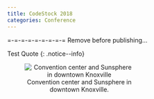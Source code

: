```yaml
---
title: CodeStock 2018
categories: Conference
---
```


=-=-=-=-=-=-=-=-=
Remove before publishing...

Test Quote
{: .notice--info}

<figure style="text-align:center; width: 50%;">
  <img src="{{ site.url }}/images/blog/2018/codestock/sunsphere.jpg" 
       alt="Convention center and Sunsphere in downtown Knoxville"/>
  <figcaption>Convention center and Sunsphere in downtown Knoxville.</figcaption>
</figure>